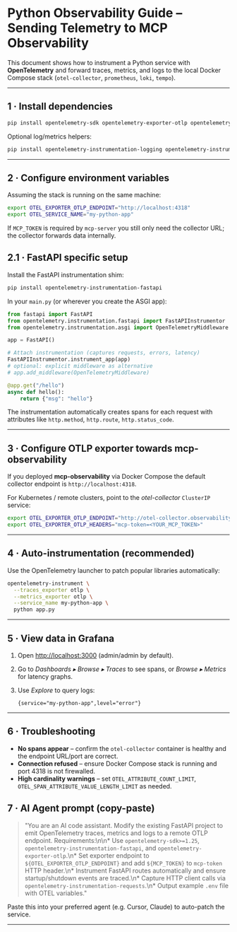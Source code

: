 # Python Observability Guide – Sending Telemetry to MCP Observability

This document shows how to instrument a Python service with **OpenTelemetry** and forward traces, metrics, and logs to the local Docker Compose stack (`otel-collector`, `prometheus`, `loki`, `tempo`).

---

## 1 · Install dependencies

```bash
pip install opentelemetry-sdk opentelemetry-exporter-otlp opentelemetry-instrumentation
```

Optional log/metrics helpers:

```bash
pip install opentelemetry-instrumentation-logging opentelemetry-instrumentation-requests
```

---

## 2 · Configure environment variables

Assuming the stack is running on the same machine:

```bash
export OTEL_EXPORTER_OTLP_ENDPOINT="http://localhost:4318"
export OTEL_SERVICE_NAME="my-python-app"
```

If `MCP_TOKEN` is required by `mcp-server` you still only need the collector URL; the collector forwards data internally.

## 2.1 · FastAPI specific setup

Install the FastAPI instrumentation shim:

```bash
pip install opentelemetry-instrumentation-fastapi
```

In your `main.py` (or wherever you create the ASGI app):

```python
from fastapi import FastAPI
from opentelemetry.instrumentation.fastapi import FastAPIInstrumentor
from opentelemetry.instrumentation.asgi import OpenTelemetryMiddleware

app = FastAPI()

# Attach instrumentation (captures requests, errors, latency)
FastAPIInstrumentor.instrument_app(app)
# optional: explicit middleware as alternative
# app.add_middleware(OpenTelemetryMiddleware)

@app.get("/hello")
async def hello():
    return {"msg": "hello"}
```

The instrumentation automatically creates spans for each request with attributes like `http.method`, `http.route`, `http.status_code`.

---

## 3 · Configure OTLP exporter towards mcp-observability

If you deployed **mcp-observability** via Docker Compose the default collector endpoint is `http://localhost:4318`.

For Kubernetes / remote clusters, point to the *otel-collector* `ClusterIP` service:

```bash
export OTEL_EXPORTER_OTLP_ENDPOINT="http://otel-collector.observability.svc:4318"
export OTEL_EXPORTER_OTLP_HEADERS="mcp-token=<YOUR_MCP_TOKEN>"
```

---

## 4 · Auto-instrumentation (recommended)

Use the OpenTelemetry launcher to patch popular libraries automatically:

```bash
opentelemetry-instrument \
  --traces_exporter otlp \
  --metrics_exporter otlp \
  --service_name my-python-app \
  python app.py
```

---

## 5 · View data in Grafana

1. Open <http://localhost:3000> (admin/admin by default).
2. Go to *Dashboards ▸ Browse ▸ Traces* to see spans, or *Browse ▸ Metrics* for latency graphs.
3. Use *Explore* to query logs:

   ```
   {service="my-python-app",level="error"}
   ```

---

## 6 · Troubleshooting

* **No spans appear** – confirm the `otel-collector` container is healthy and the endpoint URL/port are correct.
* **Connection refused** – ensure Docker Compose stack is running and port 4318 is not firewalled.
* **High cardinality warnings** – set `OTEL_ATTRIBUTE_COUNT_LIMIT`, `OTEL_SPAN_ATTRIBUTE_VALUE_LENGTH_LIMIT` as needed.

## 7 · AI Agent prompt (copy-paste)

> "You are an AI code assistant. Modify the existing FastAPI project to emit OpenTelemetry traces, metrics and logs to a remote OTLP endpoint. Requirements:\n\n* Use `opentelemetry-sdk>=1.25`, `opentelemetry-instrumentation-fastapi`, and `opentelemetry-exporter-otlp`.\n* Set exporter endpoint to `${OTEL_EXPORTER_OTLP_ENDPOINT}` and add `${MCP_TOKEN}` to `mcp-token` HTTP header.\n* Instrument FastAPI routes automatically and ensure startup/shutdown events are traced.\n* Capture HTTP client calls via `opentelemetry-instrumentation-requests`.\n* Output example `.env` file with OTEL variables."

Paste this into your preferred agent (e.g. Cursor, Claude) to auto-patch the service.

--- 